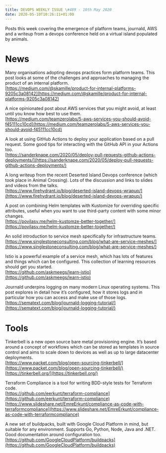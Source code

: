 ```yaml
---
title: DEVOPS WEEKLY ISSUE \#489 - 10th May 2020 
date: 2020-05-10T10:26:11+01:00
---
```


Posts this week covering the emergence of platform teams, journald, AWS and a writeup from a devops conference held on a virtual island populated by animals.


News
====

Many organisations adopting devops practices form platform teams. This post looks at some of the challenges and approaches to managing the product of an internal platform.
<br>[https://medium.com/@skamille/product-for-internal-platforms-9205c3a08142](https://medium.com/@skamille/product-for-internal-platforms-9205c3a08142)


A nice opinionated post about AWS services that you might avoid, at least until you know how best to use them.
<br>[https://medium.com/teamzerolabs/5-aws-services-you-should-avoid-f45111cc10cd](https://medium.com/teamzerolabs/5-aws-services-you-should-avoid-f45111cc10cd)


A look at using GitHub Actions to deploy your application based on a pull request. Some good tips for interacting with the GitHub API in your Actions too.
<br>[https://sanderknape.com/2020/05/deploy-pull-requests-github-actions-deployments/](https://sanderknape.com/2020/05/deploy-pull-requests-github-actions-deployments/)


A long writeup from the recent Deserted Island Devops conference (which took place in Animal Crossing). Lots of the discussion and links to slides and videos from the talks.
<br>[https://www.firehydrant.io/blog/deserted-island-devops-wrapup/](https://www.firehydrant.io/blog/deserted-island-devops-wrapup/)


A post on combining Helm templates with Kustomize for overriding specific attributes, useful when you want to use third-party content with some minor changes.
<br>[https://povilasv.me/helm-kustomze-better-together/](https://povilasv.me/helm-kustomze-better-together/)


An solid introduction to service mesh specifically for infrastructure teams.
<br>[https://www.singlestoneconsulting.com/blog/what-are-service-meshes/](https://www.singlestoneconsulting.com/blog/what-are-service-meshes/)


Istio is a powerful example of a service mesh, which has lots of features and things which can be configured. This collection of learning resources should get you started.
<br>[https://github.com/askmeegs/learn-istio](https://github.com/askmeegs/learn-istio)


Journald underpins logging on many modern Linux operating systems. This post explores in detail how it’s configured, how it stores logs and in particular how you can access and make use of those logs.
<br>[https://sematext.com/blog/journald-logging-tutorial/](https://sematext.com/blog/journald-logging-tutorial/)


Tools
=====

Tinkerbell is a new open source bare metal provisioning engine. It’s based around a concept of workflows which can be stored as templates in source control and aims  to scale down to devices as well as up to large datacenter deployments.
<br>[https://www.packet.com/blog/open-sourcing-tinkerbell/](https://www.packet.com/blog/open-sourcing-tinkerbell/)
<br>[https://tinkerbell.org/](https://tinkerbell.org/)


Terraform Compliance is a tool for writing BDD-style tests for Terraform code.
<br>[https://github.com/eerkunt/terraform-compliance](https://github.com/eerkunt/terraform-compliance)
<br>[https://www.slideshare.net/EmreErkunt/compliance-as-code-with-terraformcompliance](https://www.slideshare.net/EmreErkunt/compliance-as-code-with-terraformcompliance)


A new set of buildpacks, built with Google Cloud Platform in mind, but suitable for any environment. Supports Go, Python, Node, Java and .NET. Good documentation around configuration too.
<br>[https://github.com/GoogleCloudPlatform/buildpacks](https://github.com/GoogleCloudPlatform/buildpacks)





